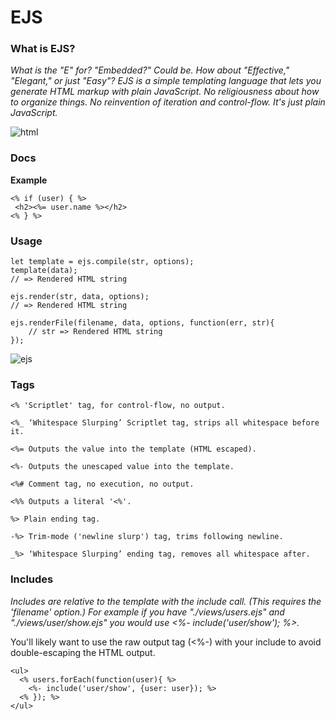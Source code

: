 # EJS 

### What is EJS?
_What is the "E" for? "Embedded?" Could be. How about "Effective," "Elegant," or just "Easy"? EJS is a simple templating language that lets you generate HTML markup with plain JavaScript. No religiousness about how to organize things. No reinvention of iteration and control-flow. It's just plain JavaScript._

![html](https://www.tutomena.com/static/9057d03a46e7cb23b1bc026fcd30db21/9522a/ejs-templating.jpg)


 ### Docs

 **Example**
 ```
 <% if (user) { %>
  <h2><%= user.name %></h2>
 <% } %>
```

### Usage

```
let template = ejs.compile(str, options);
template(data);
// => Rendered HTML string

ejs.render(str, data, options);
// => Rendered HTML string

ejs.renderFile(filename, data, options, function(err, str){
    // str => Rendered HTML string
}); 

``` 
![ejs](https://miro.medium.com/max/3144/1*gnkTUgkWeTgvRX12sv8F1A.png)

### Tags

```
<% 'Scriptlet' tag, for control-flow, no output.

<%_ ‘Whitespace Slurping’ Scriptlet tag, strips all whitespace before it.

<%= Outputs the value into the template (HTML escaped).

<%- Outputs the unescaped value into the template. 

<%# Comment tag, no execution, no output.

<%% Outputs a literal '<%'.

%> Plain ending tag.

-%> Trim-mode ('newline slurp') tag, trims following newline.

_%> ‘Whitespace Slurping’ ending tag, removes all whitespace after.

```
### Includes

_Includes are relative to the template with the include call. (This requires the 'filename' option.) For example if you have "./views/users.ejs" and "./views/user/show.ejs" you would use <%- include('user/show'); %>._

You'll likely want to use the raw output tag (<%-) with your include to avoid double-escaping the HTML output.

```
<ul>
  <% users.forEach(function(user){ %>
    <%- include('user/show', {user: user}); %>
  <% }); %>
</ul>
```

